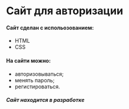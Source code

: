 ﻿# Сайт для авторизации
#### Cайт сделан с испольозованием:
- HTML
- CSS
#### На сайти можно:
- авторизовываться;
- менять пароль;
- регистироваться.

##### Cайт находится в разработке


